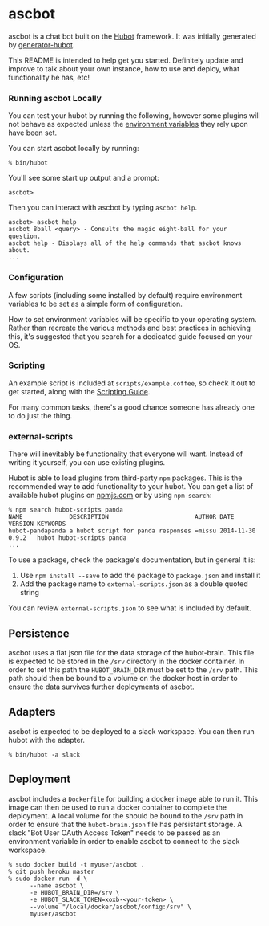 # ascbot

ascbot is a chat bot built on the [Hubot][hubot] framework. It was
initially generated by [generator-hubot][generator-hubot].

This README is intended to help get you started. Definitely update and improve
to talk about your own instance, how to use and deploy, what functionality he
has, etc!

[hubot]: http://hubot.github.com
[generator-hubot]: https://github.com/github/generator-hubot


### Running ascbot Locally

You can test your hubot by running the following, however some plugins will not
behave as expected unless the [environment variables](#configuration) they rely
upon have been set.

You can start ascbot locally by running:

    % bin/hubot

You'll see some start up output and a prompt:

    ascbot>

Then you can interact with ascbot by typing `ascbot help`.

    ascbot> ascbot help
    ascbot 8ball <query> - Consults the magic eight-ball for your question.
    ascbot help - Displays all of the help commands that ascbot knows about.
    ...

### Configuration

A few scripts (including some installed by default) require environment
variables to be set as a simple form of configuration.

How to set environment variables will be specific to your operating system.
Rather than recreate the various methods and best practices in achieving this,
it's suggested that you search for a dedicated guide focused on your OS.


### Scripting

An example script is included at `scripts/example.coffee`, so check it out to
get started, along with the [Scripting Guide](scripting-docs).

For many common tasks, there's a good chance someone has already one to do just
the thing.

[scripting-docs]: https://github.com/github/hubot/blob/master/docs/scripting.md


### external-scripts

There will inevitably be functionality that everyone will want. Instead of
writing it yourself, you can use existing plugins.

Hubot is able to load plugins from third-party `npm` packages. This is the
recommended way to add functionality to your hubot. You can get a list of
available hubot plugins on [npmjs.com](npmjs) or by using `npm search`:

    % npm search hubot-scripts panda
    NAME             DESCRIPTION                        AUTHOR DATE       VERSION KEYWORDS
    hubot-pandapanda a hubot script for panda responses =missu 2014-11-30 0.9.2   hubot hubot-scripts panda
    ...


To use a package, check the package's documentation, but in general it is:

1. Use `npm install --save` to add the package to `package.json` and install it
2. Add the package name to `external-scripts.json` as a double quoted string

You can review `external-scripts.json` to see what is included by default.


##  Persistence

ascbot uses a flat json file for the data storage of the hubot-brain. This
file is expected to be stored in the `/srv` directory in the docker
container. In order to set this path the `HUBOT_BRAIN_DIR` must be set to the
`/srv` path. This path should then be bound to a volume on the docker host in
order to ensure the data survives further deployments of ascbot.


## Adapters

ascbot is expected to be deployed to a slack workspace. You can then run hubot
with the adapter.

    % bin/hubot -a slack


## Deployment

ascbot includes a `Dockerfile` for building a docker image able to run it.
This image can then be used to run a docker container to complete the
deployment. A local volume for the should be bound to the `/srv` path in order
to ensure that the `hubot-brain.json` file has persistant storage. A slack
"Bot User OAuth Access Token" needs to be passed as an environment variable in
order to enable ascbot to connect to the slack workspace.

    % sudo docker build -t myuser/ascbot .
    % git push heroku master
    % sudo docker run -d \
          --name ascbot \
          -e HUBOT_BRAIN_DIR=/srv \
          -e HUBOT_SLACK_TOKEN=xoxb-<your-token> \
          --volume "/local/docker/ascbot/config:/srv" \
          myuser/ascbot
